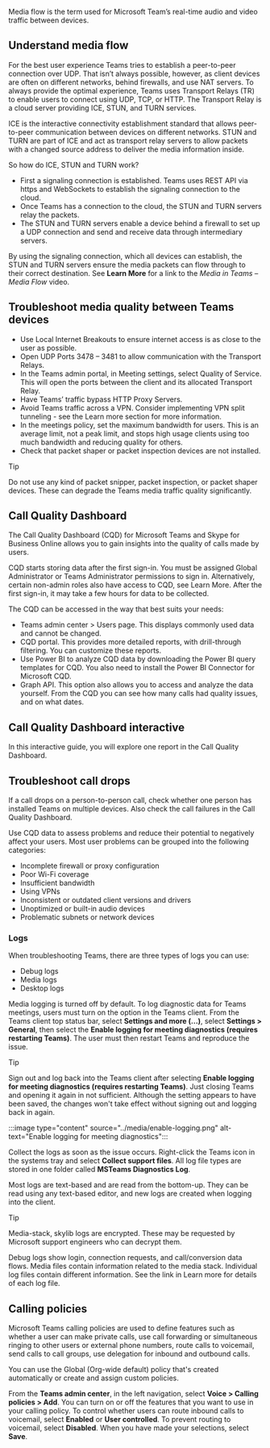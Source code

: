 
Media flow is the term used for Microsoft Team’s real-time audio and video traffic between devices.

## Understand media flow
For the best user experience Teams tries to establish a peer-to-peer connection over UDP. That isn’t always possible, however, as client devices are often on different networks, behind firewalls, and use NAT servers. To always provide the optimal experience, Teams uses Transport Relays (TR) to enable users to connect using UDP, TCP, or HTTP. The Transport Relay is a cloud server providing ICE, STUN, and TURN services.



ICE is the interactive connectivity establishment standard that allows peer-to-peer communication between devices on different networks. STUN and TURN are part of ICE and act as transport relay servers to allow packets with a changed source address to deliver the media information inside.

So how do ICE, STUN and TURN work?

- First a signaling connection is established. Teams uses REST API via https and WebSockets to establish the signaling connection to the cloud.
- Once Teams has a connection to the cloud, the STUN and TURN servers relay the packets.
- The STUN and TURN servers enable a device behind a firewall to set up a UDP connection and send and receive data through intermediary servers.

By using the signaling connection, which all devices can establish, the STUN and TURN servers ensure the media packets can flow through to their correct destination. See **Learn More**  for a link to the *Media in Teams – Media Flow* video.



## Troubleshoot media quality between Teams devices

- Use Local Internet Breakouts to ensure internet access is as close to the user as possible.
- Open UDP Ports 3478 – 3481 to allow communication with the Transport Relays.
- In the Teams admin portal, in Meeting settings, select Quality of Service. This will open the ports between the client and its allocated Transport Relay.
- Have Teams’ traffic bypass HTTP Proxy Servers.
- Avoid Teams traffic across a VPN. Consider implementing VPN split tunneling - see the Learn more section for more information.
- In the meetings policy, set the maximum bandwidth for users. This is an average limit, not a peak limit, and stops high usage clients using too much bandwidth and reducing quality for others.  
- Check that packet shaper or packet inspection devices are not installed.

> [!TIP] 
> Do not use any kind of packet snipper, packet inspection, or packet shaper devices. These can degrade the Teams media traffic quality significantly.

## Call Quality Dashboard

The Call Quality Dashboard (CQD) for Microsoft Teams and Skype for Business Online allows you to gain insights into the quality of calls made by users.

CQD starts storing data after the first sign-in. You must be assigned Global Administrator or Teams Administrator permissions to sign in. Alternatively, certain non-admin roles also have access to CQD, see Learn More. After the first sign-in, it may take a few hours for data to be collected.

The CQD can be accessed in the way that best suits your needs:

- Teams admin center > Users page. This displays commonly used data and cannot be changed.
- CQD portal.  This provides more detailed reports, with drill-through filtering. You can customize these reports.
- Use Power BI to analyze CQD data by downloading the Power BI query templates for CQD. You also need to install the Power BI Connector for Microsoft CQD.
- Graph API. This option also allows you to access and analyze the data yourself.
From the CQD you can see how many calls had quality issues, and on what dates.

## Call Quality Dashboard interactive

In this interactive guide, you will explore one report in the Call Quality Dashboard.

## Troubleshoot call drops

If a call drops on a person-to-person call, check whether one person has installed Teams on multiple devices. Also check the call failures in the Call Quality Dashboard.

Use CQD data to assess problems and reduce their potential to negatively affect your users. Most user problems can be grouped into the following categories:

- Incomplete firewall or proxy configuration
- Poor Wi-Fi coverage
- Insufficient bandwidth
- Using VPNs
- Inconsistent or outdated client versions and drivers
- Unoptimized or built-in audio devices
- Problematic subnets or network devices

### Logs

When troubleshooting Teams, there are three types of logs you can use:
- Debug logs
- Media logs
- Desktop logs

Media logging is turned off by default. To log diagnostic data for Teams meetings, users must turn on the option in the Teams client. From the Teams client top status bar, select **Settings and more (…)**, select **Settings > General**, then select the **Enable logging for meeting diagnostics (requires restarting Teams)**. The user must then restart Teams and reproduce the issue.

> [!TIP] 
> Sign out and log back into the Teams client after selecting **Enable logging for meeting diagnostics (requires restarting Teams)**. Just closing Teams and opening it again in not sufficient. Although the setting appears to have been saved, the changes won't take effect without signing out and logging back in again.

:::image type="content" source="../media/enable-logging.png" alt-text="Enable logging for meeting diagnostics":::

Collect the logs as soon as the issue occurs. Right-click the Teams icon in the systems tray and select **Collect support files**. All log file types are stored in one folder called **MSTeams Diagnostics Log**.

Most logs are text-based and are read from the bottom-up. They can be read using any text-based editor, and new logs are created when logging into the client.

> [!TIP] 
> Media-stack, skylib logs are encrypted. These may be requested by Microsoft support engineers who can decrypt them.

Debug logs show login, connection requests, and call/conversion data flows. Media files contain information related to the media stack. Individual log files contain different information. See the link in Learn more for details of each log file.

## Calling policies

Microsoft Teams calling policies are used to define features such as whether a user can make private calls, use call forwarding or simultaneous ringing to other users or external phone numbers, route calls to voicemail, send calls to call groups, use delegation for inbound and outbound calls.

You can use the Global (Org-wide default) policy that's created automatically or create and assign custom policies.

From the **Teams admin center**, in the left navigation, select **Voice > Calling policies > Add**. You can turn on or off the features that you want to use in your calling policy. To control whether users can route inbound calls to voicemail, select **Enabled** or **User controlled**. To prevent routing to voicemail, select **Disabled**. When you have made your selections, select **Save**.